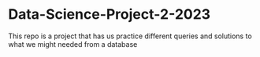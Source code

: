# Data-Science-Project-2-2023
This repo is a project that has us practice different queries and solutions to what we might needed from a database
